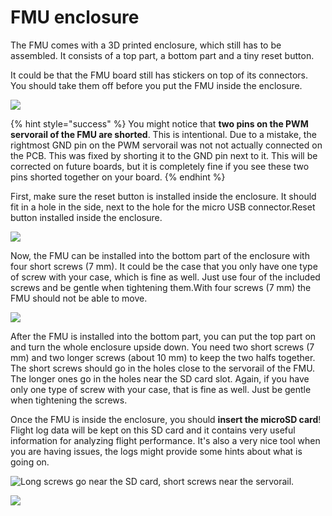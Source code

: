 # FMU enclosure

The FMU comes with a 3D printed enclosure, which still has to be assembled. It consists of a top part, a bottom part and a tiny reset button.

It could be that the FMU board still has stickers on top of its connectors. You should take them off before you put the FMU inside the enclosure.

![](https://blobscdn.gitbook.com/v0/b/gitbook-28427.appspot.com/o/assets%2F-L9GLtb-Tz_XaKbQu-Al%2F-Lbx5LdpyFLtajdiW22w%2F-Lbx6RjLd1kZuKVRUtIj%2F20190408\_151301.jpg?alt=media\&token=063f9558-d7f9-4fb3-a086-b111ae880b5c)

{% hint style="success" %}
You might notice that **two pins on the PWM servorail of the FMU are shorted**. This is intentional. Due to a mistake, the rightmost GND pin on the PWM servorail was not not actually connected on the PCB. This was fixed by shorting it to the GND pin next to it. This will be corrected on future boards, but it is completely fine if you see these two pins shorted together on your board.
{% endhint %}

First, make sure the reset button is installed inside the enclosure. It should fit in a hole in the side, next to the hole for the micro USB connector.Reset button installed inside the enclosure.

![](https://blobscdn.gitbook.com/v0/b/gitbook-28427.appspot.com/o/assets%2F-L9GLtb-Tz_XaKbQu-Al%2F-Lbx5LdpyFLtajdiW22w%2F-Lbx5qjx-KK3T8jymmNH%2F20190408\_151145.jpg?alt=media\&token=620bb093-622e-48cb-a96c-461d43d792f7)

Now, the FMU can be installed into the bottom part of the enclosure with four short screws (7 mm). It could be the case that you only have one type of screw with your case, which is fine as well. Just use four of the included screws and be gentle when tightening them.With four screws (7 mm) the FMU should not be able to move.

![](https://blobscdn.gitbook.com/v0/b/gitbook-28427.appspot.com/o/assets%2F-L9GLtb-Tz_XaKbQu-Al%2F-Lbx5LdpyFLtajdiW22w%2F-Lbx69SWR4hv93fcMJBl%2F20190408\_151433.jpg?alt=media\&token=a8c1dc6f-576f-4461-bc47-df2d2f040190)

After the FMU is installed into the bottom part, you can put the top part on and turn the whole enclosure upside down. You need two short screws (7 mm) and two longer screws (about 10 mm) to keep the two halfs together. The short screws should go in the holes close to the servorail of the FMU. The longer ones go in the holes near the SD card slot. Again, if you have only one type of screw with your case, that is fine as well. Just be gentle when tightening the screws.

Once the FMU is inside the enclosure, you should **insert the microSD card**! Flight log data will be kept on this SD card and it contains very useful information for analyzing flight performance. It's also a very nice tool when you are having issues, the logs might provide some hints about what is going on.

![Long screws go near the SD card, short screws near the servorail.](https://blobscdn.gitbook.com/v0/b/gitbook-28427.appspot.com/o/assets%2F-L9GLtb-Tz_XaKbQu-Al%2F-Lbx5LdpyFLtajdiW22w%2F-Lbx7izyOyEMLZLUJGCy%2F20190408\_152622.jpg?alt=media\&token=508d17c4-f9b9-4499-b140-580b5794ea49)

![](https://blobscdn.gitbook.com/v0/b/gitbook-28427.appspot.com/o/assets%2F-L9GLtb-Tz_XaKbQu-Al%2F-Lbx5LdpyFLtajdiW22w%2F-Lbx7U6GlnANyEQ\_\_aPD%2F20190408\_152531.jpg?alt=media\&token=d159a862-8acd-4d54-8541-6808c08870e9)
